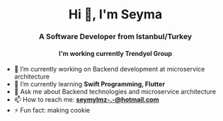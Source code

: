 <h1 align="center">Hi 👋, I'm Seyma</h1>
<h3 align="center">A Software Developer from Istanbul/Turkey</h3>
<h4 align="center">I'm working currently Trendyol Group</h4>

- 🔭 I’m currently working on Backend development at microservice architecture
- 🌱 I’m currently learning **Swift Programming, Flutter**
- 💬 Ask me about Backend technologies and microservice architecture
- 📫 How to reach me: **seymylmz-.-@hotmail.com**
- ⚡ Fun fact: making cookie 
